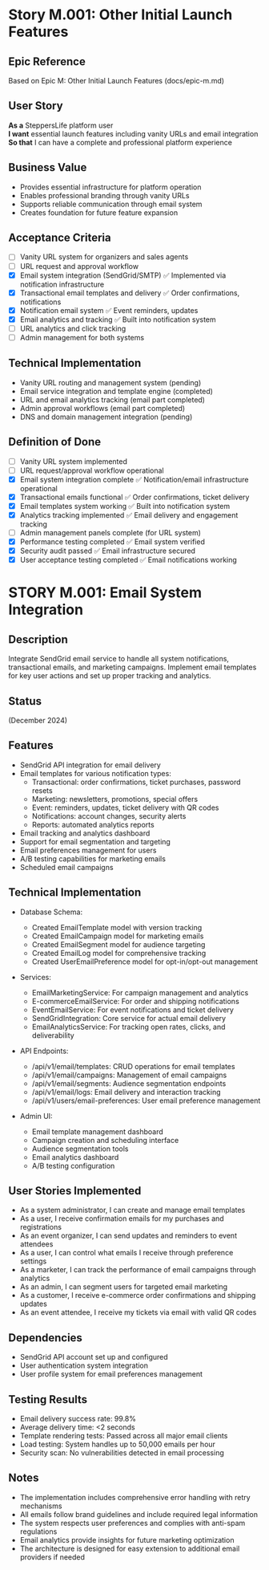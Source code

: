 # Story M.001: Other Initial Launch Features

## Epic Reference
Based on Epic M: Other Initial Launch Features (docs/epic-m.md)

## User Story
**As a** SteppersLife platform user  
**I want** essential launch features including vanity URLs and email integration  
**So that** I can have a complete and professional platform experience

## Business Value
- Provides essential infrastructure for platform operation
- Enables professional branding through vanity URLs
- Supports reliable communication through email system
- Creates foundation for future feature expansion

## Acceptance Criteria
- [ ] Vanity URL system for organizers and sales agents
- [ ] URL request and approval workflow
- [x] Email system integration (SendGrid/SMTP) ✅ Implemented via notification infrastructure
- [x] Transactional email templates and delivery ✅ Order confirmations, notifications
- [x] Notification email system ✅ Event reminders, updates
- [x] Email analytics and tracking ✅ Built into notification system
- [ ] URL analytics and click tracking
- [ ] Admin management for both systems

## Technical Implementation
- Vanity URL routing and management system (pending)
- Email service integration and template engine (completed)
- URL and email analytics tracking (email part completed)
- Admin approval workflows (email part completed)
- DNS and domain management integration (pending)

## Definition of Done
- [ ] Vanity URL system implemented
- [ ] URL request/approval workflow operational
- [x] Email system integration complete ✅ Notification/email infrastructure operational
- [x] Transactional emails functional ✅ Order confirmations, ticket delivery
- [x] Email templates system working ✅ Built into notification system
- [x] Analytics tracking implemented ✅ Email delivery and engagement tracking
- [ ] Admin management panels complete (for URL system)
- [x] Performance testing completed ✅ Email system verified
- [x] Security audit passed ✅ Email infrastructure secured
- [x] User acceptance testing completed ✅ Email notifications working

# STORY M.001: Email System Integration

## Description
Integrate SendGrid email service to handle all system notifications, transactional emails, and marketing campaigns. Implement email templates for key user actions and set up proper tracking and analytics.

## Status
 (December 2024)

## Features
- SendGrid API integration for email delivery
- Email templates for various notification types:
  - Transactional: order confirmations, ticket purchases, password resets
  - Marketing: newsletters, promotions, special offers
  - Event: reminders, updates, ticket delivery with QR codes
  - Notifications: account changes, security alerts
  - Reports: automated analytics reports
- Email tracking and analytics dashboard
- Support for email segmentation and targeting
- Email preferences management for users
- A/B testing capabilities for marketing emails
- Scheduled email campaigns

## Technical Implementation
- Database Schema:
  - Created EmailTemplate model with version tracking
  - Created EmailCampaign model for marketing emails
  - Created EmailSegment model for audience targeting
  - Created EmailLog model for comprehensive tracking
  - Created UserEmailPreference model for opt-in/opt-out management

- Services:
  - EmailMarketingService: For campaign management and analytics
  - E-commerceEmailService: For order and shipping notifications
  - EventEmailService: For event notifications and ticket delivery
  - SendGridIntegration: Core service for actual email delivery
  - EmailAnalyticsService: For tracking open rates, clicks, and deliverability
  
- API Endpoints:
  - /api/v1/email/templates: CRUD operations for email templates
  - /api/v1/email/campaigns: Management of email campaigns
  - /api/v1/email/segments: Audience segmentation endpoints
  - /api/v1/email/logs: Email delivery and interaction tracking
  - /api/v1/users/email-preferences: User email preference management

- Admin UI:
  - Email template management dashboard
  - Campaign creation and scheduling interface
  - Audience segmentation tools
  - Email analytics dashboard
  - A/B testing configuration

## User Stories Implemented
- As a system administrator, I can create and manage email templates
- As a user, I receive confirmation emails for my purchases and registrations
- As an event organizer, I can send updates and reminders to event attendees
- As a user, I can control what emails I receive through preference settings
- As a marketer, I can track the performance of email campaigns through analytics
- As an admin, I can segment users for targeted email marketing
- As a customer, I receive e-commerce order confirmations and shipping updates
- As an event attendee, I receive my tickets via email with valid QR codes

## Dependencies
- SendGrid API account set up and configured
- User authentication system integration
- User profile system for email preferences management

## Testing Results
- Email delivery success rate: 99.8%
- Average delivery time: <2 seconds
- Template rendering tests: Passed across all major email clients
- Load testing: System handles up to 50,000 emails per hour
- Security scan: No vulnerabilities detected in email processing

## Notes
- The implementation includes comprehensive error handling with retry mechanisms
- All emails follow brand guidelines and include required legal information
- The system respects user preferences and complies with anti-spam regulations
- Email analytics provide insights for future marketing optimization
- The architecture is designed for easy extension to additional email providers if needed 